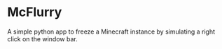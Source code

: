# McFlurry
A simple python app to freeze a Minecraft instance by simulating a right click on the window bar.
